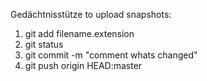 Gedächtnisstütze to upload snapshots:

1. git add filename.extension
2. git status
3. git commit -m "comment whats changed"
4. git push origin HEAD:master
